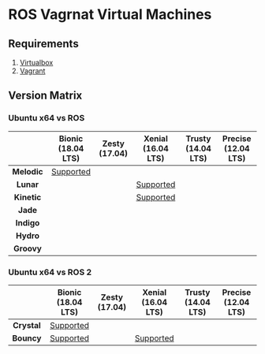 ROS Vagrnat Virtual Machines
============================

## Requirements

1. [Virtualbox](https://www.virtualbox.org/wiki/Downloads)
2. [Vagrant](https://www.vagrantup.com/downloads.html)


## Version Matrix


### Ubuntu x64 vs ROS

|             | Bionic <br>(18.04 LTS) | Zesty <br>(17.04) | Xenial <br>(16.04 LTS) | Trusty <br>(14.04 LTS) | Precise <br>(12.04 LTS) |
| :---------: | :--------------------: | :----------------: | :--------------------: | :--------------------: | :---------------------: |
| **Melodic** | [Supported](./melodic-bionic/README.md) |
| **Lunar**   |  |  | [Supported](./lunar-xenial/README.md) |
| **Kinetic** |  |  | [Supported](./kinetic-xenial/README.md) |
| **Jade**    |
| **Indigo**  |
| **Hydro**   |
| **Groovy**  |

### Ubuntu x64 vs ROS 2

|             | Bionic <br>(18.04 LTS) | Zesty <br>(17.04) | Xenial <br>(16.04 LTS) | Trusty <br>(14.04 LTS) | Precise <br>(12.04 LTS) |
| :---------: | :--------------------: | :----------------: | :--------------------: | :--------------------: | :---------------------: |
| **Crystal** | [Supported](./crystal-bionic/README.md) |
| **Bouncy**  | [Supported](./bouncy-bionic/README.md) |  | [Supported](./bouncy-xenial/README.md) |